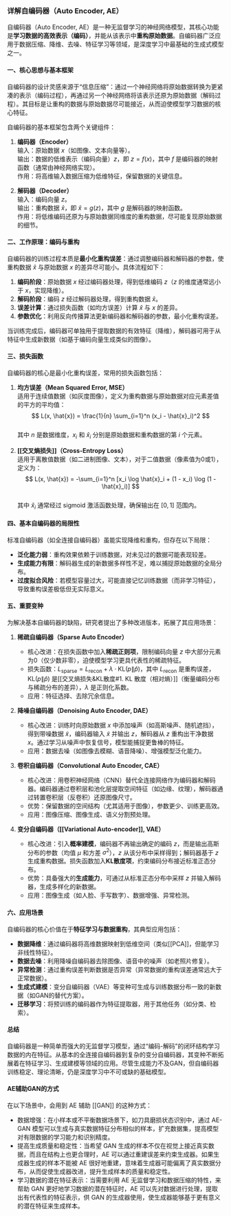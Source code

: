 ### 详解自编码器（Auto Encoder, AE）

自编码器（Auto Encoder, AE）是一种无监督学习的神经网络模型，其核心功能是**学习数据的高效表示（编码）**，并能从该表示中**重构原始数据**。自编码器广泛应用于数据压缩、降维、去噪、特征学习等领域，是深度学习中最基础的生成式模型之一。


#### 一、核心思想与基本框架
自编码器的设计灵感来源于“信息压缩”：通过一个神经网络将原始数据转换为更紧凑的表示（编码过程），再通过另一个神经网络将该表示还原为原始数据（解码过程）。其目标是让重构的数据与原始数据尽可能接近，从而迫使模型学习数据的核心特征。

自编码器的基本框架包含两个关键组件：
1. **编码器（Encoder）**  
   输入：原始数据 $x$（如图像、文本向量等）。  
   输出：数据的低维表示（编码向量）$z$，即 $z = f(x)$，其中 $f$ 是编码器的映射函数（通常由神经网络实现）。  
   作用：将高维输入数据压缩为低维特征，保留数据的关键信息。

2. **解码器（Decoder）**  
   输入：编码向量 $z$。  
   输出：重构数据 $\hat{x}$，即 $\hat{x} = g(z)$，其中 $g$ 是解码器的映射函数。  
   作用：将低维编码还原为与原始数据同维度的重构数据，尽可能复现原始数据的细节。


#### 二、工作原理：编码与重构
自编码器的训练过程本质是**最小化重构误差**：通过调整编码器和解码器的参数，使重构数据 $\hat{x}$ 与原始数据 $x$ 的差异尽可能小。具体流程如下：
1. **编码阶段**：原始数据 $x$ 经过编码器处理，得到低维编码 $z$（$z$ 的维度通常远小于 $x$，实现降维）。
2. **解码阶段**：编码 $z$ 经过解码器处理，得到重构数据 $\hat{x}$。
3. **误差计算**：通过损失函数（如均方误差）计算 $\hat{x}$ 与 $x$ 的差异。
4. **参数优化**：利用反向传播算法更新编码器和解码器的参数，最小化重构误差。

当训练完成后，编码器可单独用于提取数据的有效特征（降维），解码器可用于从特征中生成新数据（如基于编码向量生成类似的图像）。


#### 三、损失函数
自编码器的核心是最小化重构误差，常用的损失函数包括：
1. **均方误差（Mean Squared Error, MSE）**  
   适用于连续值数据（如灰度图像），定义为重构数据与原始数据对应元素差值的平方的平均值：  
   $$
   L(x, \hat{x}) = \frac{1}{n} \sum_{i=1}^n (x_i - \hat{x}_i)^2
   $$  
   其中 $n$ 是数据维度，$x_i$ 和 $\hat{x}_i$ 分别是原始数据和重构数据的第 $i$ 个元素。

2. **[[交叉熵损失]]（Cross-Entropy Loss）**  
   适用于离散值数据（如二进制图像、文本），对于二值数据（像素值为0或1），定义为：  
   $$
   L(x, \hat{x}) = -\sum_{i=1}^n [x_i \log \hat{x}_i + (1 - x_i) \log (1 - \hat{x}_i)]
   $$  
   其中 $\hat{x}_i$ 通常经过 sigmoid 激活函数处理，确保输出在 $[0,1]$ 范围内。


#### 四、基本自编码器的局限性
标准自编码器（如全连接自编码器）虽能实现降维和重构，但存在以下局限：
- **泛化能力弱**：重构效果依赖于训练数据，对未见过的数据可能表现较差。
- **生成能力有限**：解码器生成的新数据多样性不足，难以捕捉原始数据的全局分布。
- **过度拟合风险**：若模型容量过大，可能直接记忆训练数据（而非学习特征），导致重构误差极低但无实际意义。


#### 五、重要变种
为解决基本自编码器的缺陷，研究者提出了多种改进版本，拓展了其应用场景：

1. **稀疏自编码器（Sparse Auto Encoder）**  
   - 核心改进：在损失函数中加入**稀疏正则项**，限制编码向量 $z$ 中大部分元素为0（仅少数非零），迫使模型学习更具代表性的稀疏特征。  
   - 损失函数：$L_{\text{sparse}} = L_{\text{recon}} + \lambda \cdot \text{KL}(p \| \hat{p})$，其中 $L_{\text{recon}}$ 是重构误差，$\text{KL}(p \| \hat{p})$ 是[[交叉熵损失&KL散度#1. KL 散度（相对熵）]]（衡量编码分布与稀疏分布的差异），$\lambda$ 是正则化系数。  
   - 应用：特征选择、去除冗余信息。

2. **降噪自编码器（Denoising Auto Encoder, DAE）**  
   - 核心改进：训练时向原始数据 $x$ 中添加噪声（如高斯噪声、随机遮挡），得到带噪数据 $\tilde{x}$，编码器输入 $\tilde{x}$ 并输出 $z$，解码器从 $z$ 重构出干净数据 $x$。通过学习从噪声中恢复信号，模型能捕捉更鲁棒的特征。  
   - 应用：数据去噪（如图像去模糊、语音降噪）、增强模型泛化能力。

3. **卷积自编码器（Convolutional Auto Encoder, CAE）**  
   - 核心改进：用卷积神经网络（CNN）替代全连接网络作为编码器和解码器。编码器通过卷积层和池化层提取空间特征（如边缘、纹理），解码器通过转置卷积层（反卷积）还原图像尺寸。  
   - 优势：保留数据的空间结构（尤其适用于图像），参数更少、训练更高效。  
   - 应用：图像压缩、图像生成、语义分割预处理。

1. **变分自编码器（[[Variational Auto-encoder]], VAE）**  
   - 核心改进：引入**概率建模**，编码器不再输出确定的编码 $z$，而是输出高斯分布的参数（均值 $\mu$ 和方差 $\sigma^2$），$z$ 从该分布中采样得到；解码器基于 $z$ 生成重构数据。损失函数加入**KL散度项**，约束编码分布接近标准正态分布。  
   - 优势：具备强大的**生成能力**，可通过从标准正态分布中采样 $z$ 并输入解码器，生成多样化的新数据。  
   - 应用：图像生成（如人脸、手写数字）、数据增强、异常检测。


#### 六、应用场景
自编码器的核心价值在于**特征学习与数据重构**，其典型应用包括：
- **数据降维**：通过编码器将高维数据映射到低维空间（类似[[PCA]]，但能学习非线性特征）。
- **数据去噪**：利用降噪自编码器去除图像、语音中的噪声（如老照片修复）。
- **异常检测**：通过重构误差判断数据是否异常（异常数据的重构误差通常远大于正常数据）。
- **生成式建模**：变分自编码器（VAE）等变种可生成与训练数据分布一致的新数据（如GAN的替代方案）。
- **迁移学习**：将预训练的编码器作为特征提取器，用于其他任务（如分类、检索）。


#### 总结
自编码器是一种简单而强大的无监督学习模型，通过“编码-解码”的闭环结构学习数据的内在特征。从基本的全连接自编码器到复杂的变分自编码器，其变种不断拓展着在特征学习、生成建模等领域的应用。尽管生成能力不及GAN，但自编码器训练稳定、理论清晰，仍是深度学习中不可或缺的基础模型。

#### AE辅助GAN的方式
在以下场景中，会用到 AE 辅助 [[GAN]] 的这种方式：
- 数据增强：在小样本或不平衡数据场景下，如刀具磨损状态识别中，通过 AE-GAN 模型可以生成与真实数据特征分布相似的样本，扩充数据集，提高模型对有限数据的学习能力和识别精度。
- 提高生成质量和稳定性：当希望 GAN 生成的样本不仅在视觉上接近真实数据，而且在结构上也更合理时，AE 可以通过重建误差来约束生成器。如果生成器生成的样本不能被 AE 很好地重建，意味着生成器可能偏离了真实数据分布，从而促使生成器改进，提升生成样本的质量和稳定性。
- 学习数据的潜在特征表示：当需要利用 AE 无监督学习和数据压缩的特性，来帮助 GAN 更好地学习数据的潜在特征时，AE 可以先对数据进行处理，提取出有代表性的特征表示，供 GAN 的生成器使用，使生成器能够基于更有意义的潜在特征来生成样本。